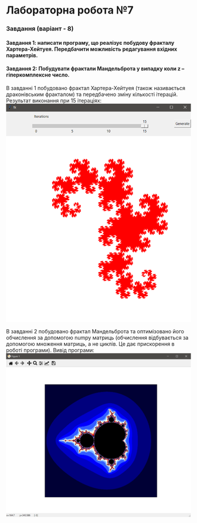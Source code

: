 # Лабораторна робота №7
### Завдання (варіант - 8)
#### Завдання 1: написати програму, що реалізує побудову фракталу Хартера-Хейтуея. Передбачити можливість редагування вхідних параметрів.
#### Завдання 2: Побудувати фрактали Мандельброта у випадку коли z – гіперкомплексне число.

В завданні 1 побудовано фрактал Хартера-Хейтуея (також називається драконівським фракталом) та передбачено зміну кількості ітерацій.
Результат виконання при 15 ітераціях:
![dragon_fractal](https://raw.githubusercontent.com/DeKapito/CalculatingGeometry/master/lab7/screenshots/dragon.PNG)

В завданні 2 побудовано фрактал Мандельброта та оптимізовано його обчислення за допомогою numpy матриць (обчислення відбувається за допомогою множення матриць, а не циклів. Це дає прискорення в роботі програми).
Вивід програми:
![mandelbrod](https://raw.githubusercontent.com/DeKapito/CalculatingGeometry/master/lab7/screenshots/mandelbrod.PNG)
